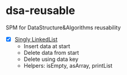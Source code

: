 # dsa-reusable
SPM for DataStructure&amp;Algorithms reusability 

- [X] [Singly LinkedList](https://github.com/crazymanish/dsa-reusable/blob/main/Sources/dsa-reusable/LinkedList/SinglyLinkedList/SinglyLinkedList.swift)
  - Insert data at start
  - Delete data from start
  - Delete using data key
  - Helpers: isEmpty, asArray, printList
